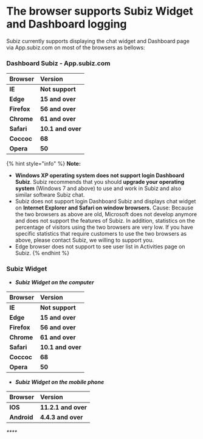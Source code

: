 # The browser supports Subiz Widget and Dashboard logging

Subiz currently supports displaying the chat widget and Dashboard page via App.subiz.com on most of the browsers as bellows:

### Dashboard Subiz - App.subiz.com

| Browser | Version |
| :--- | :--- |
| **IE** | **Not support** |
| **Edge** | **15 and over** |
| **Firefox** | **56 and over** |
| **Chrome** | **61 and over** |
| **Safari** | **10.1 and over** |
| **Coccoc** | **68** |
| **Opera** | **50** |

{% hint style="info" %}
**Note:** 

* **Windows XP operating system does not support login Dashboard Subiz**. Subiz recommends that you should **upgrade your operating system** \(Windows 7 and above\) to use and work in Subiz and also similar software Subiz chat. 
* Subiz does not support login Dashboard Subiz and displays chat widget on **Internet Explorer and Safari on window browsers.**  Cause: Because the two browsers as above are old, Microsoft does not develop anymore and does not support the features of Subiz. In addition, statistics on the percentage of visitors using the two browsers are very low. If you have specific statistics that require customers to use the two browsers as above, please contact Subiz, we willing to support you. 
* Edge browser does not support to see user list in Activities page on Subiz.
{% endhint %}

### Subiz Widget

* _**Subiz Widget on the computer**_

| **Browser** | **Version** |
| :--- | :--- |
| **IE** | **Not support** |
| **Edge** | **15 and over** |
| **Firefox** | **56 and over** |
| **Chrome** | **61 and over** |
| **Safari** | **10.1 and over** |
| **Coccoc** | **68** |
| **Opera** | **50** |

* _**Subiz Widget on the mobile phone**_

| **Browser** | **Version** |
| :--- | :--- |
| **IOS** | **11.2.1 and over** |
| **Android** | **4.4.3 and over** |

_\*\*\*\*_



